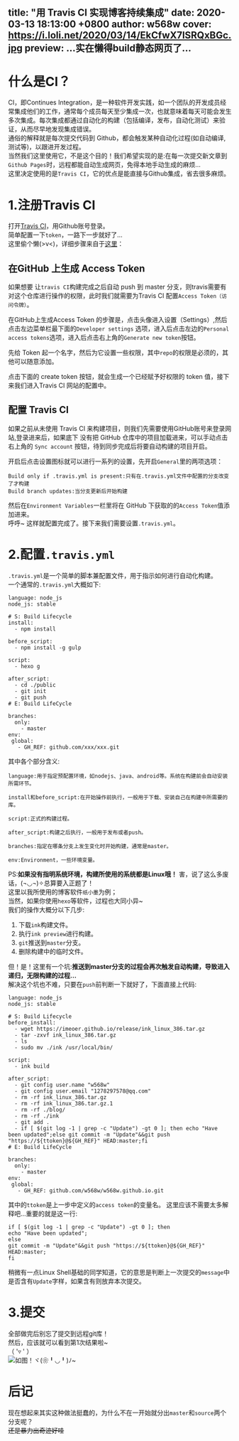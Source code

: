 title: "用 Travis CI 实现博客持续集成"
date: 2020-03-13 18:13:00 +0800
author: w568w
cover: https://i.loli.net/2020/03/14/EkCfwX7ISRQxBGc.jpg
preview: …实在懒得build静态网页了…
---
# 什么是CI？
CI，即Continues Integration，是一种软件开发实践，如一个团队的开发成员经常集成他们的工作，通常每个成员每天至少集成一次，也就意味着每天可能会发生多次集成。每次集成都通过自动化的构建（包括编译，发布，自动化测试）来验证，从而尽早地发现集成错误。  
通俗的解释就是每次提交代码到 Github，都会触发某种自动化过程(如自动编译,测试等)，以跟进开发过程。  
当然我们这里使用它，不是这个目的！我们希望实现的是:在每一次提交新文章到`Github Pages`时，远程都能自动生成网页，免得本地手动生成的麻烦…  
这里决定使用的是`Travis CI`，它的优点是能直接与Github集成，省去很多麻烦。

# 1.注册Travis CI
打开[Travis CI](travis-ci.org)，用Github账号登录。  
简单配置一下`token`，一路下一步就好了…  
这里偷个懒(>v<)，详细步骤来自于[这里](https://dmego.me/2017/10/13/deylpoy-hexo-with-TravisCI/)：  
## 在GitHub 上生成 Access Token

如果想要 让`travis CI`构建完成之后自动 push 到 master 分支，则travis需要有对这个仓库进行操作的权限，此时我们就需要为Travis CI 配置`Access Token（访问令牌）`。  

在GitHub上生成Access Token 的步骤是，点击头像进入设置（Settings）,然后点击左边菜单栏最下面的`Developer settings` 选项，进入后点击左边的`Personal access tokens`选项，进入后点击右上角的`Generate new token`按钮。  
 
先给 Token 起一个名字，然后为它设置一些权限，其中`repo`的权限是必须的，其他可以随意添加。  

点击下面的 create token 按钮，就会生成一个已经赋予好权限的 token 值，接下来我们进入Travis CI 网站的配置中。  
## 配置 Travis CI

如果之前从未使用 Travis CI 来构建项目，则我们先需要使用GitHub账号来登录网站,登录进来后，如果底下 没有把 GitHub 仓库中的项目加载进来，可以手动点击右上角的 `Sync account` 按钮，待到同步完成后将要自动构建的项目开启。  

开启后点击设置图标就可以进行一系列的设置，先开启`General`里的两项选项：  

    Build only if .travis.yml is present:只有在.travis.yml文件中配置的分支改变了才构建  
    Build branch updates:当分支更新后开始构建  

然后在`Environment Variables`一栏里将在 GitHub 下获取的的`Access Token`值添加进来。   
呼呼~ 这样就配置完成了。接下来我们需要设置`.travis.yml`。  
  
# 2.配置`.travis.yml`
`.travis.yml`是一个简单的脚本兼配置文件，用于指示如何进行自动化构建。  
一个通常的`.travis.yml`大概如下:
```
language: node_js
node_js: stable

# S: Build Lifecycle
install:
  - npm install

before_script:
  - npm install -g gulp

script:
  - hexo g

after_script:
  - cd ./public
  - git init
  - git push
# E: Build LifeCycle

branches:
  only:
    - master
env:
 global:
   - GH_REF: github.com/xxx/xxx.git
```
  
其中各个部分含义:  
```
language:用于指定预配置环境，如nodejs、java、android等。系统在构建前会自动安装所需环节。
 
install和before_script:在开始操作前执行，一般用于下载、安装自己在构建中所需要的库。
 
script:正式的构建过程。
 
after_script:构建之后执行，一般用于发布或者push。
 
branches:指定在哪条分支上发生变化时开始构建，通常是master。
 
env:Environment，一些环境变量。
```
  
PS:**如果没有指明系统环境，构建所使用的系统都是Linux哦！**
害，说了这么多废话，(¬◡¬)✧总算要入正题了！  
这里以我所使用的博客软件`纸小墨`为例；  
当然，如果你使用`hexo`等软件，过程也大同小异~  
我们的操作大概分以下几步:  

1. 下载`ink`构建文件。
2. 执行`ink preview`进行构建。
3. `git`推送到`master`分支。
4. 删除构建中的临时文件。
  
但！是！这里有一个坑:**推送到master分支的过程会再次触发自动构建，导致进入递归，无限构建的过程…**  
解决这个坑也不难，只要在`push`前判断一下就好了，下面直接上代码:  
```
language: node_js
node_js: stable

# S: Build Lifecycle
before_install:
  - wget https://imeoer.github.io/release/ink_linux_386.tar.gz
  - tar -zxvf ink_linux_386.tar.gz
  - ls
  - sudo mv ./ink /usr/local/bin/

script:
  - ink build

after_script:
  - git config user.name "w568w"
  - git config user.email "1278297578@qq.com"
  - rm -rf ink_linux_386.tar.gz
  - rm -rf ink_linux_386.tar.gz.1
  - rm -rf ./blog/
  - rm -rf ./ink
  - git add .
  - if [ $(git log -1 | grep -c "Update") -gt 0 ]; then echo "Have been updated";else git commit -m "Update"&&git push "https://${ttoken}@${GH_REF}" HEAD:master;fi
# E: Build LifeCycle

branches:
  only:
    - master
env:
 global:
   - GH_REF: github.com/w568w/w568w.github.io.git
```  
其中的`ttoken`是上一步中定义的`access token`的变量名。
这里应该不需要太多解释吧…重要的就是这一行:  
  
```
if [ $(git log -1 | grep -c "Update") -gt 0 ]; then 
echo "Have been updated";
else 
git commit -m "Update"&&git push "https://${ttoken}@${GH_REF}" HEAD:master;
fi
```  
  
稍微有一点Linux Shell基础的同学知道，它的意思是判断上一次提交的`message`中是否含有`Update`字样，如果含有则放弃本次提交。  
# 3.提交
全部做完后别忘了提交到远程git库！  
然后，应该就可以看到第1次结果啦~  
（ '▿ ' ）  
![如图！ヾ(❀╹◡╹)ﾉ~](https://i.loli.net/2020/03/13/pmVI26dSXlaJKvZ.jpg)  
  
# 后记

现在想起来其实这种做法挺蠢的，为什么不在一开始就分出`master`和`source`两个分支呢？  
~~还是暴力出奇迹好哇~~